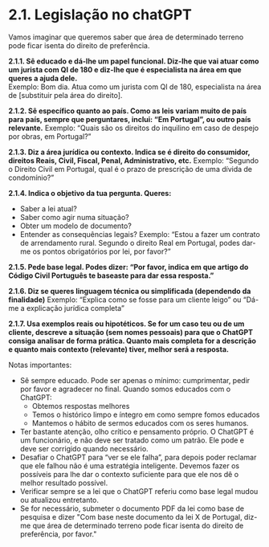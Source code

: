 # 2.1. Legislação no chatGPT


Vamos imaginar que queremos saber que área de determinado terreno pode ficar isenta do direito de preferência.

**2.1.1. Sê educado e dá-lhe um papel funcional. Diz-lhe que vai atuar como um jurista com QI de 180 e diz-lhe que é especialista na área em que queres a ajuda dele.**  
Exemplo: Bom dia. Atua como um jurista com QI de 180, especialista na área de [substituir pela área do direito]. 

**2.1.2. Sê específico quanto ao país. Como as leis variam muito de país para país, sempre que perguntares, inclui: “Em Portugal”, ou outro país relevante.**
Exemplo: “Quais são os direitos do inquilino em caso de despejo por obras, em Portugal?”

**2.1.3. Diz a área jurídica ou contexto. Indica se é direito do consumidor, direitos Reais, Civil, Fiscal, Penal, Administrativo, etc.**
Exemplo: “Segundo o Direito Civil em Portugal, qual é o prazo de prescrição de uma dívida de condomínio?”

**2.1.4. Indica o objetivo da tua pergunta. Queres:**
- Saber a lei atual?
- Saber como agir numa situação?
- Obter um modelo de documento?
- Entender as consequências legais?
Exemplo: “Estou a fazer um contrato de arrendamento rural. Segundo o direito Real em Portugal, podes dar-me os pontos obrigatórios por lei, por favor?”

**2.1.5. Pede base legal. Podes dizer: “Por favor, indica em que artigo do Código Civil Português te baseaste para dar essa resposta.”**

**2.1.6. Diz se queres linguagem técnica ou simplificada (dependendo da finalidade)**
Exemplo: “Explica como se fosse para um cliente leigo”
ou
“Dá-me a explicação jurídica completa”

**2.1.7. Usa exemplos reais ou hipotéticos. Se for um caso teu ou de um cliente, descreve a situação (sem nomes pessoais) para que o ChatGPT consiga analisar de forma prática. Quanto mais completa for a descrição e quanto mais contexto (relevante) tiver, melhor será a resposta.** 

Notas importantes: 
- Sê sempre educado. Pode ser apenas o mínimo: cumprimentar, pedir por favor e agradecer no final. Quando somos educados com o ChatGPT:
	- Obtemos respostas melhores
	- Temos o histórico limpo e íntegro em como sempre fomos educados
	- Mantemos o hábito de sermos educados com os seres humanos.
- Ter bastante atenção, olho crítico e pensamento próprio. O ChatGPT é um funcionário, e não deve ser tratado como um patrão. Ele pode e deve ser corrigido quando necessário. 
- Desafiar o ChatGPT para “ver se ele falha”, para depois poder reclamar que ele falhou não é uma estratégia inteligente. Devemos fazer os possíveis para lhe dar o contexto suficiente para que ele nos dê o melhor resultado possível.
- Verificar sempre se a lei que o ChatGPT referiu como base legal mudou ou atualizou entretanto. 
- Se for necessário, submeter o documento PDF da lei como base de pesquisa e dizer "Com base neste documento da lei X de Portugal, diz-me que área de determinado terreno pode ficar isenta do direito de preferência, por favor."
